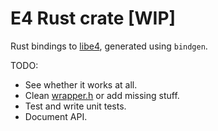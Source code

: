 # E4 Rust crate [WIP]

Rust bindings to [libe4](https://github.com/teserakt-io/libe4),
generated using `bindgen`.

TODO:

* See whether it works at all.
* Clean [wrapper.h](./wrapper.h) or add missing stuff.
* Test and write unit tests.
* Document API.




